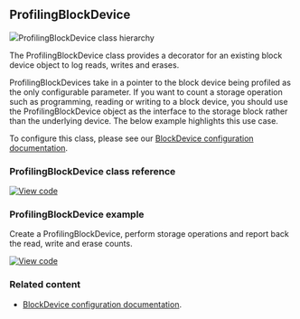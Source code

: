 ## ProfilingBlockDevice

<span class="images">![](http://os.mbed.com/docs/development/mbed-os-api-doxy/classmbed_1_1_profiling_block_device.png)<span>ProfilingBlockDevice class hierarchy</span></span>

The ProfilingBlockDevice class provides a decorator for an existing block device object to log reads, writes and erases.

ProfilingBlockDevices take in a pointer to the block device being profiled as the only configurable parameter. If you want to count a storage operation such as programming, reading or writing to a block device, you should use the ProfilingBlockDevice object as the interface to the storage block rather than the underlying device. The below example highlights this use case.

To configure this class, please see our [BlockDevice configuration documentation](../reference/storage.html#blockdevice-default-configuration).

### ProfilingBlockDevice class reference

[![View code](https://www.mbed.com/embed/?type=library)](http://os.mbed.com/docs/development/mbed-os-api-doxy/classmbed_1_1_profiling_block_device.html)

### ProfilingBlockDevice example

Create a ProfilingBlockDevice, perform storage operations and report back the read, write and erase counts.

[![View code](https://www.mbed.com/embed/?url=https://github.com/ARMmbed/mbed-os-examples-docs_only/blob/master/blockdevices/ProfilingBlockDevice/)](https://github.com/ARMmbed/mbed-os-examples-docs_only/blob/master/blockdevices/ProfilingBlockDevice/main.cpp)

### Related content

- [BlockDevice configuration documentation](../reference/storage.html#blockdevice-default-configuration).
